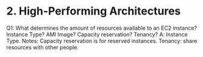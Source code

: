 # 2. High-Performing Architectures

Q1: What determines the amount of resources available to an EC2 instance? Instance Type? AMI Image? Capacity reservation? Tenancy? 
A: Instance Type. 
Notes: Capacity reservation is for reserved instances. Tenancy: share resources with other people. 




















